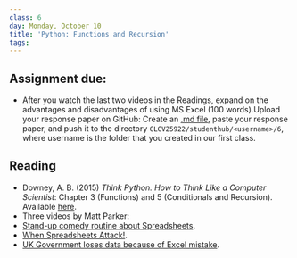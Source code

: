 ```yaml
---
class: 6
day: Monday, October 10
title: 'Python: Functions and Recursion'
tags: 
---
```


## Assignment due: 
- After you watch the last two videos in the Readings, expand on the advantages and disadvantages of using MS Excel (100 words).Upload your response paper on GitHub: Create an [.md file](https://medium.com/analytics-vidhya/how-to-create-a-readme-md-file-8fb2e8ce24e3), paste your response paper, and push it to the directory `CLCV25922/studenthub/<username>/6`, where username is the folder that you created in our first class.

## Reading 
- Downey, A. B. (2015) _Think Python. How to Think Like a Computer Scientist_: Chapter 3 (Functions) and 5 (Conditionals and Recursion). Available [here](https://greenteapress.com/thinkpython2/thinkpython2.pdf).
- Three videos by Matt Parker:
- [Stand-up comedy routine about Spreadsheets](https://www.youtube.com/watch?v=UBX2QQHlQ_I).
- [When Spreadsheets Attack!](https://www.youtube.com/watch?v=yb2zkxHDfUE).
- [UK Government loses data because of Excel mistake](https://www.youtube.com/watch?v=zUp8pkoeMss).

